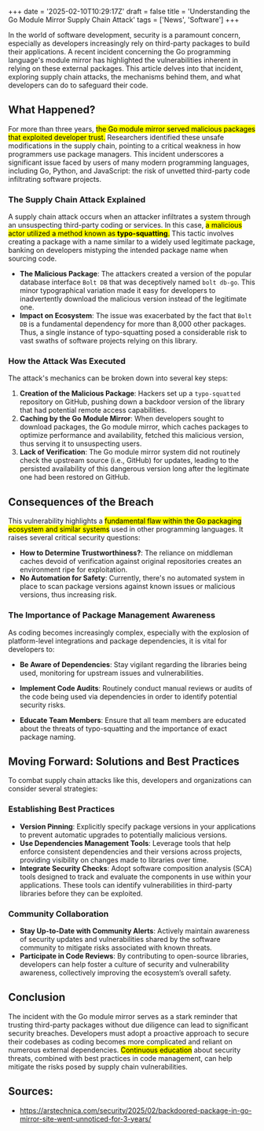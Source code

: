 +++
date = '2025-02-10T10:29:17Z'
draft = false
title = 'Understanding the Go Module Mirror Supply Chain Attack'
tags = ['News', 'Software']
+++

In the world of software development, security is a paramount concern, especially as developers increasingly rely on third-party packages to build their applications. A recent incident concerning the Go programming language's module mirror has highlighted the vulnerabilities inherent in relying on these external packages. This article delves into that incident, exploring supply chain attacks, the mechanisms behind them, and what developers can do to safeguard their code.

## What Happened? 

For more than three years, <mark>the Go module mirror served malicious packages that exploited developer trust.</mark> Researchers identified these unsafe modifications in the supply chain, pointing to a critical weakness in how programmers use package managers. This incident underscores a significant issue faced by users of many modern programming languages, including Go, Python, and JavaScript: the risk of unvetted third-party code infiltrating software projects.

### The Supply Chain Attack Explained

A supply chain attack occurs when an attacker infiltrates a system through an unsuspecting third-party coding or services. In this case, <mark>a malicious actor utilized a method known as **typo-squatting**.</mark> This tactic involves creating a package with a name similar to a widely used legitimate package, banking on developers mistyping the intended package name when sourcing code.

- **The Malicious Package**: The attackers created a version of the popular database interface `Bolt DB` that was deceptively named `bolt db-go`. This minor typographical variation made it easy for developers to inadvertently download the malicious version instead of the legitimate one.
- **Impact on Ecosystem**: The issue was exacerbated by the fact that `Bolt DB` is a fundamental dependency for more than 8,000 other packages. Thus, a single instance of typo-squatting posed a considerable risk to vast swaths of software projects relying on this library.

### How the Attack Was Executed

The attack's mechanics can be broken down into several key steps:

1. **Creation of the Malicious Package**: Hackers set up a `typo-squatted` repository on GitHub, pushing down a backdoor version of the library that had potential remote access capabilities.
2. **Caching by the Go Module Mirror**: When developers sought to download packages, the Go module mirror, which caches packages to optimize performance and availability, fetched this malicious version, thus serving it to unsuspecting users.
3. **Lack of Verification**: The Go module mirror system did not routinely check the upstream source (i.e., GitHub) for updates, leading to the persisted availability of this dangerous version long after the legitimate one had been restored on GitHub.

## Consequences of the Breach

This vulnerability highlights a <mark>fundamental flaw within the Go packaging ecosystem and similar systems</mark> used in other programming languages. It raises several critical security questions:

- **How to Determine Trustworthiness?**: The reliance on middleman caches devoid of verification against original repositories creates an environment ripe for exploitation.
- **No Automation for Safety**: Currently, there's no automated system in place to scan package versions against known issues or malicious versions, thus increasing risk.

### The Importance of Package Management Awareness

As coding becomes increasingly complex, especially with the explosion of platform-level integrations and package dependencies, it is vital for developers to:

- **Be Aware of Dependencies**: Stay vigilant regarding the libraries being used, monitoring for upstream issues and vulnerabilities.
- **Implement Code Audits**: Routinely conduct manual reviews or audits of the code being used via dependencies in order to identify potential security risks.
  
- **Educate Team Members**: Ensure that all team members are educated about the threats of typo-squatting and the importance of exact package naming.

## Moving Forward: Solutions and Best Practices

To combat supply chain attacks like this, developers and organizations can consider several strategies:

### Establishing Best Practices
- **Version Pinning**: Explicitly specify package versions in your applications to prevent automatic upgrades to potentially malicious versions. 
- **Use Dependencies Management Tools**: Leverage tools that help enforce consistent dependencies and their versions across projects, providing visibility on changes made to libraries over time.
- **Integrate Security Checks**: Adopt software composition analysis (SCA) tools designed to track and evaluate the components in use within your applications. These tools can identify vulnerabilities in third-party libraries before they can be exploited.

### Community Collaboration
- **Stay Up-to-Date with Community Alerts**: Actively maintain awareness of security updates and vulnerabilities shared by the software community to mitigate risks associated with known threats.
- **Participate in Code Reviews**: By contributing to open-source libraries, developers can help foster a culture of security and vulnerability awareness, collectively improving the ecosystem’s overall safety.

## Conclusion

The incident with the Go module mirror serves as a stark reminder that trusting third-party packages without due diligence can lead to significant security breaches. Developers must adopt a proactive approach to secure their codebases as coding becomes more complicated and reliant on numerous external dependencies. <mark>Continuous education</mark> about security threats, combined with best practices in code management, can help mitigate the risks posed by supply chain vulnerabilities.   


## Sources:
- https://arstechnica.com/security/2025/02/backdoored-package-in-go-mirror-site-went-unnoticed-for-3-years/
